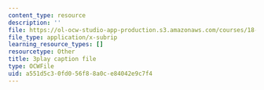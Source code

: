 ```yaml
---
content_type: resource
description: ''
file: https://ol-ocw-studio-app-production.s3.amazonaws.com/courses/18-06sc-linear-algebra-fall-2011/a551d5c30fd056f88a0ce84042e9c7f4_zWxhmBCdvFs.vtt
file_type: application/x-subrip
learning_resource_types: []
resourcetype: Other
title: 3play caption file
type: OCWFile
uid: a551d5c3-0fd0-56f8-8a0c-e84042e9c7f4
---
```

